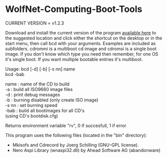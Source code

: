 # WolfNet-Computing-Boot-Tools
CURRENT VERSION = v1.2.3

Download and install the current version of the program [available here](https://github.com/WolfNet-Computing/WolfNet-Computing-Boot-Tools/releases) to the suggested location and click either the shortcut on the desktop or in the start menu, then call bcd with your arguments. Examples are included as subfolders. cdrommi is a multiboot cd image and cdromsi is a single boot image. If you don't know which type you need then remember, for one OS it's single boot. If you want multiple bootable entries it's multiboot.  
  
Usage: bcd [-d] [-b] [-s nn] name  
       bcd -bab  
  
  name    : name of the CD to build  
  -a      : build all ISO9660 image files  
  -d      : print debug messages  
  -b      : burning disabled (only create ISO image)  
  -s nn   : set burning speed  
  -bab    : build all bootimages for all CD's  
            (using CD's bootdisk.cfg)  
  
Returns environment variable "rv", 0 if succesfull, 1 if error  
  
This program uses the following files (located in the "bin" directory):  
- Mkisofs and Cdrecord by Joerg Schilling (GNU-GPL license).   
- Nero Aspi Library (wnaspi32.dll) by Ahead Software AG (abandonware)  
